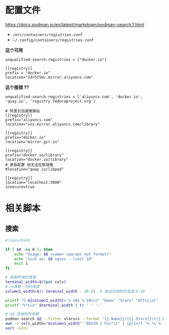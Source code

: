 
# 配置文件

https://docs.podman.io/en/latest/markdown/podman-search.1.html

- `/etc/containers/registries.conf`
- `~/.config/containers/registries.conf`

**这个可用**

```
unqualified-search-registries = ["docker.io"] 

[[registry]] 
prefix = "docker.io" 
location="1dr5t5mc.mirror.aliyuncs.com"
```

**这个报错 ??**
```
unqualified-search-registries = ['aliyuncs.com', 'docker.io', 'quay.io', 'registry.fedoraproject.org']

# 阿里云加速镜像站
[[registry]]
prefix="aliyuncs.com"
location="xxx.mirror.aliyuncs.com/library"

[[registry]]
prefix="docker.io"
location="mirror.gcr.io"

[[registry]]
prefix="docker.io/library"
location="docker.io/library"
# 原版配置 但无法拉取镜像
#location="quay.io/libpod" 

[[registry]]
location="localhost:5000"
insecure=true
```


# 相关脚本

## 搜索

```bash
#!/bin/bash

if [ $# -eq 0 ]; then
    echo "Usage: $0 <name> <params not format>"
    echo "Such as: $0 nginx --limit 10"
    exit 1
fi

# 获取终端的宽度
terminal_width=$(tput cols)
# 计算第一列的宽度
column1_width=$(( terminal_width - 30 ))  # 假设后两列的宽度为 30

printf "%-${column1_width}s %-10s %-10s\n" "Name" "Stars" "Official"
printf "%*s\n" $terminal_width | tr ' ' '-'

# $@ 获得所有参数
podman search $@ --filter stars=1 --format "{{.Name}}\t{{.Stars}}\t{{.Official}}"  | \
awk -v col1_width="$column1_width" 'BEGIN { FS="\t" } {printf "%-*s %-10s %-10s\n", col1_width, $1, $2, $3}' | \
sort -k2rn
```